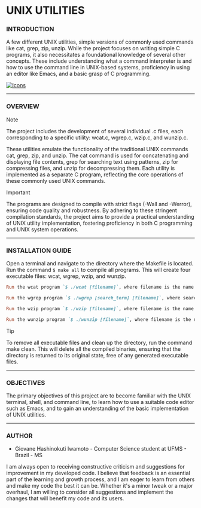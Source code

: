 # UNIX UTILITIES

### **INTRODUCTION**

A few different UNIX utilities, simple versions of commonly used commands like cat, grep, zip, unzip. While the project focuses on writing simple C programs, it also necessitates a foundational knowledge of several other concepts. These include understanding what a command interpreter is and how to use the command line in UNIX-based systems, proficiency in using an editor like Emacs, and a basic grasp of C programming.

[![Icons](https://skillicons.dev/icons?i=linux,ubuntu,debian,c&theme=dark)](https://skillicons.dev)

---

### **OVERVIEW**

> [!NOTE]
> The project includes the development of several individual .c files, each corresponding to a specific utility: wcat.c, wgrep.c, wzip.c, and wunzip.c.

These utilities emulate the functionality of the traditional UNIX commands cat, grep, zip, and unzip. The cat command is used for concatenating and displaying file contents, grep for searching text using patterns, zip for compressing files, and unzip for decompressing them. Each utility is implemented as a separate C program, reflecting the core operations of these commonly used UNIX commands.

> [!IMPORTANT]
> The programs are designed to compile with strict flags (-Wall and -Werror), ensuring code quality and robustness. By adhering to these stringent compilation standards, the project aims to provide a practical understanding of UNIX utility implementation, fostering proficiency in both C programming and UNIX system operations.

---

### **INSTALLATION GUIDE**

Open a terminal and navigate to the directory where the Makefile is located. Run the command `$ make all` to compile all programs. This will create four executable files: wcat, wgrep, wzip, and wunzip.

```ruby
Run the wcat program `$ ./wcat [filename]`, where filename is the name of the file you want to read.

Run the wgrep program `$ ./wgrep [search_term] [filename]`, where search_term is the term you want to search for and filename is the name of the file.

Run the wzip program `$ ./wzip [filename]`, where filename is the name of the file you want to compress.

Run the wunzip program `$ ./wunzip [filename]`, where filename is the name of the file you want to decompress.
```

> [!TIP]
> To remove all executable files and clean up the directory, run the command make clean. This will delete all the compiled binaries, ensuring that the directory is returned to its original state, free of any generated executable files.

---

### **OBJECTIVES**

The primary objectives of this project are to become familiar with the UNIX terminal, shell, and command line, to learn how to use a suitable code editor such as Emacs, and to gain an understanding of the basic implementation of UNIX utilities.

---

### **AUTHOR**

- Giovane Hashinokuti Iwamoto - Computer Science student at UFMS - Brazil - MS

I am always open to receiving constructive criticism and suggestions for improvement in my developed code. I believe that feedback is an essential part of the learning and growth process, and I am eager to learn from others and make my code the best it can be. Whether it's a minor tweak or a major overhaul, I am willing to consider all suggestions and implement the changes that will benefit my code and its users.
